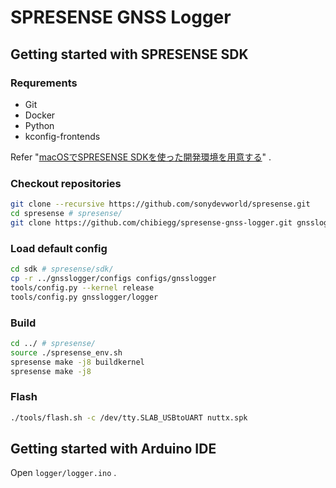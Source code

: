 # SPRESENSE GNSS Logger

## Getting started with SPRESENSE SDK

### Requrements

* Git
* Docker
* Python
* kconfig-frontends

Refer "[macOSでSPRESENSE SDKを使った開発環境を用意する](https://qiita.com/chibiegg/items/11836bb5cef8bf314103)" .

### Checkout repositories

```bash
git clone --recursive https://github.com/sonydevworld/spresense.git
cd spresense # spresense/
git clone https://github.com/chibiegg/spresense-gnss-logger.git gnsslogger
```

### Load default config

```bash
cd sdk # spresense/sdk/
cp -r ../gnsslogger/configs configs/gnsslogger
tools/config.py --kernel release
tools/config.py gnsslogger/logger
```

### Build

```bash
cd ../ # spresense/
source ./spresense_env.sh
spresense make -j8 buildkernel
spresense make -j8
```

### Flash

```bash
./tools/flash.sh -c /dev/tty.SLAB_USBtoUART nuttx.spk
```


## Getting started with Arduino IDE

Open `logger/logger.ino` .
